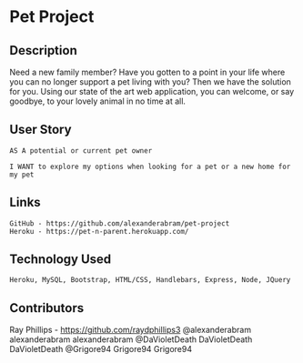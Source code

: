 # Pet Project

## Description
Need a new family member? Have you gotten to a point in your life where you can no longer support a pet living with you? Then we have the solution for you. Using our state of the art web application, you can welcome, or say goodbye, to your lovely animal in no time at all. 

## User Story
    AS A potential or current pet owner 

    I WANT to explore my options when looking for a pet or a new home for my pet 

## Links
    GitHub - https://github.com/alexanderabram/pet-project
    Heroku - https://pet-n-parent.herokuapp.com/

## Technology Used 
    Heroku, MySQL, Bootstrap, HTML/CSS, Handlebars, Express, Node, JQuery

## Contributors 
Ray Phillips - https://github.com/raydphillips3
@alexanderabram
alexanderabram alexanderabram
@DaVioletDeath
DaVioletDeath DaVioletDeath
@Grigore94
Grigore94 Grigore94


